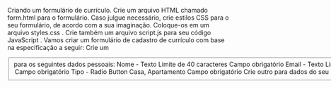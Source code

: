 Criando um formulário de currículo.
Crie um arquivo HTML chamado form.html para o formulário.
Caso julgue necessário, crie estilos CSS para o seu formulário, de acordo com a sua imaginação. Coloque-os em um arquivo styles.css .
Crie também um arquivo script.js para seu código JavaScript .
Vamos criar um formulário de cadastro de currículo com base na especificação a seguir:
Crie um <fieldset> para os seguintes dados pessoais:
Nome - Texto
Limite de 40 caracteres
Campo obrigatório
Email - Texto
Limite de 50 caracteres
Campo obrigatório
CPF - Texto
Limite de 11 caracteres
Campo obrigatório
Endereço - Texto
Limite de 200 caracteres
Campo obrigatório
Cidade - Texto
Limite de 28 caracteres
Campo obrigatório
Estado - ComboBox
Todos os estados do Brasil
Utilize estruturas de repetição via JavaScript para gerar os <option>
Campo obrigatório
Tipo - Radio Button
Casa, Apartamento
Campo obrigatório
Crie outro <fieldset> para dados do seu último emprego
Resumo do currículo - TextArea
Limite de 1000 caracteres
Campo obrigatório
Cargo - Texto
Limite de 40 caracteres
Campo obrigatório
Descrição do cargo - Texto
Limite de 500 caracteres
Campo obrigatório
Data de início - Texto
Verificar o formato da data dd/mm/aaaa .
O dia deve ser > 0 e <= 31.
O mês deve ser > 0 e <= 12.
O ano não pode ser negativo.
Caso alguma das condições seja inválida no momento do envio do formulário, exibir uma mensagem de erro contextualizada.
Campo obrigatório
Logo abaixo do formulário, crie um botão que:
Chame uma função JavaScript que interrompa o fluxo automático do form utilizando o preventDefault() .
Execute as validações que foram pedidas ao longo da montagem do formulário.
Monte uma <div> com o consolidado dos dados que foram inseridos no formulário.
Crie um botão Limpar que limpa todos os campos do formulário e a <div> com seu currículo também.